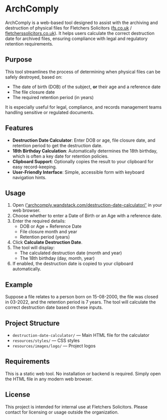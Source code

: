 # ArchComply

ArchComply is a web-based tool designed to assist with the archiving and destruction of physical files for Fletchers Solicitors ([fs.co.uk](https://fs.co.uk/) / [fletcherssolicitors.co.uk](https://www.fletcherssolicitors.co.uk/)). It helps users calculate the correct destruction date for archived files, ensuring compliance with legal and regulatory retention requirements.

## Purpose

This tool streamlines the process of determining when physical files can be safely destroyed, based on:
- The date of birth (DOB) of the subject, **or** their age and a reference date
- The file closure date
- The required retention period (in years)

It is especially useful for legal, compliance, and records management teams handling sensitive or regulated documents.

## Features

- **Destruction Date Calculator**: Enter DOB or age, file closure date, and retention period to get the destruction date.
- **18th Birthday Calculation**: Automatically determines the 18th birthday, which is often a key date for retention policies.
- **Clipboard Support**: Optionally copies the result to your clipboard for easy record-keeping.
- **User-Friendly Interface**: Simple, accessible form with keyboard navigation hints.

## Usage

1. Open (['archcomply.wandstack.com/destruction-date-calculator/'](https://archcomply.wandstack.com/destruction-date-calculator/) in your web browser.
2. Choose whether to enter a Date of Birth or an Age with a reference date.
3. Enter the required details:
	- DOB or Age + Reference Date
	- File closure month and year
	- Retention period (years)
4. Click **Calculate Destruction Date**.
5. The tool will display:
	- The calculated destruction date (month and year)
	- The 18th birthday (day, month, year)
6. If enabled, the destruction date is copied to your clipboard automatically.

## Example

Suppose a file relates to a person born on 15-08-2000, the file was closed in 03-2022, and the retention period is 7 years. The tool will calculate the correct destruction date based on these inputs.

## Project Structure

- `destruction-date-calculator/` — Main HTML file for the calculator
- `resources/styles/` — CSS styles
- `resources/images/logo/` — Project logos

## Requirements

This is a static web tool. No installation or backend is required. Simply open the HTML file in any modern web browser.

## License

This project is intended for internal use at Fletchers Solicitors. Please contact for licensing or usage outside the organization.